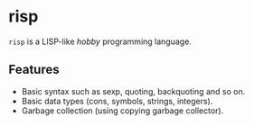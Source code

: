 # risp

`risp` is a LISP-like *hobby* programming language.

## Features

- Basic syntax such as sexp, quoting, backquoting and so on.
- Basic data types (cons, symbols, strings, integers).
- Garbage collection (using copying garbage collector).
